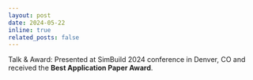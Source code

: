 ```yaml
---
layout: post
date: 2024-05-22
inline: true
related_posts: false
---
```


Talk & Award: Presented at SimBuild 2024 conference in Denver, CO and received the **Best Application Paper Award**.